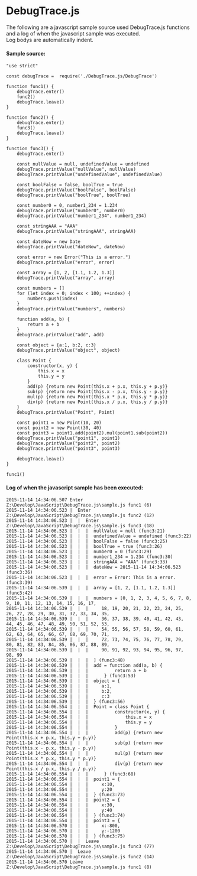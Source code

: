 DebugTrace.js
=========

The following are a javascript sample source used DebugTrace.js functions and a log of when the javascript sample was executed.  
Log bodys are automatically indent.

#### Sample source:

	"use strict"

	const debugTrace =  require('./DebugTrace.js/DebugTrace')

	function func1() {
		debugTrace.enter()
		func2()
		debugTrace.leave()
	}

	function func2() {
		debugTrace.enter()
		func3()
		debugTrace.leave()
	}

	function func3() {
		debugTrace.enter()

		const nullValue = null, undefinedValue = undefined
		debugTrace.printValue("nullValue", nullValue)
		debugTrace.printValue("undefinedValue", undefinedValue)

		const boolFalse = false, boolTrue = true
		debugTrace.printValue("boolFalse", boolFalse)
		debugTrace.printValue("boolTrue", boolTrue)

		const number0 = 0, number1_234 = 1.234
		debugTrace.printValue("number0", number0)
		debugTrace.printValue("number1_234", number1_234)

		const stringAAA = "AAA"
		debugTrace.printValue("stringAAA", stringAAA)

		const dateNow = new Date
		debugTrace.printValue("dateNow", dateNow)

		const error = new Error("This is a error.")
		debugTrace.printValue("error", error)

		const array = [1, 2, [1.1, 1.2, 1.3]]
		debugTrace.printValue("array", array)

		const numbers = []
		for (let index = 0; index < 100; ++index) {
			numbers.push(index)
		}
		debugTrace.printValue("numbers", numbers)

		function add(a, b) {
			return a + b
		}
		debugTrace.printValue("add", add)

		const object = {a:1, b:2, c:3}
		debugTrace.printValue("object", object)

		class Point {
			constructor(x, y) {
				this.x = x
				this.y = y
			}
			add(p) {return new Point(this.x + p.x, this.y + p.y)}
			sub(p) {return new Point(this.x - p.x, this.y - p.y)}
			mul(p) {return new Point(this.x * p.x, this.y * p.y)}
			div(p) {return new Point(this.x / p.x, this.y / p.y)}
		}
		debugTrace.printValue("Point", Point)

		const point1 = new Point(10, 20)
		const point2 = new Point(30, 40)
		const point3 = point1.add(point2).mul(point1.sub(point2))
		debugTrace.printValue("point1", point1)
		debugTrace.printValue("point2", point2)
		debugTrace.printValue("point3", point3)

		debugTrace.leave()
	}

	func1()


#### Log of when the javascript sample has been executed:

	2015-11-14 14:34:06.507 Enter Z:\Develop\JavaScript\DebugTrace.js\sample.js func1 (6)
	2015-11-14 14:34:06.523 |  Enter Z:\Develop\JavaScript\DebugTrace.js\sample.js func2 (12)
	2015-11-14 14:34:06.523 |  |  Enter Z:\Develop\JavaScript\DebugTrace.js\sample.js func3 (18)
	2015-11-14 14:34:06.523 |  |  |  nullValue = null (func3:21)
	2015-11-14 14:34:06.523 |  |  |  undefinedValue = undefined (func3:22)
	2015-11-14 14:34:06.523 |  |  |  boolFalse = false (func3:25)
	2015-11-14 14:34:06.523 |  |  |  boolTrue = true (func3:26)
	2015-11-14 14:34:06.523 |  |  |  number0 = 0 (func3:29)
	2015-11-14 14:34:06.523 |  |  |  number1_234 = 1.234 (func3:30)
	2015-11-14 14:34:06.523 |  |  |  stringAAA = "AAA" (func3:33)
	2015-11-14 14:34:06.523 |  |  |  dateNow = 2015-11-14 14:34:06.523 (func3:36)
	2015-11-14 14:34:06.523 |  |  |  error = Error: This is a error. (func3:39)
	2015-11-14 14:34:06.539 |  |  |  array = [1, 2, [1.1, 1.2, 1.3]] (func3:42)
	2015-11-14 14:34:06.539 |  |  |  numbers = [0, 1, 2, 3, 4, 5, 6, 7, 8, 9, 10, 11, 12, 13, 14, 15, 16, 17,
	2015-11-14 14:34:06.539 |  |  |     18, 19, 20, 21, 22, 23, 24, 25, 26, 27, 28, 29, 30, 31, 32, 33, 34, 35,
	2015-11-14 14:34:06.539 |  |  |     36, 37, 38, 39, 40, 41, 42, 43, 44, 45, 46, 47, 48, 49, 50, 51, 52, 53,
	2015-11-14 14:34:06.539 |  |  |     54, 55, 56, 57, 58, 59, 60, 61, 62, 63, 64, 65, 66, 67, 68, 69, 70, 71,
	2015-11-14 14:34:06.539 |  |  |     72, 73, 74, 75, 76, 77, 78, 79, 80, 81, 82, 83, 84, 85, 86, 87, 88, 89,
	2015-11-14 14:34:06.539 |  |  |     90, 91, 92, 93, 94, 95, 96, 97, 98, 99
	2015-11-14 14:34:06.539 |  |  |  ] (func3:48)
	2015-11-14 14:34:06.539 |  |  |  add = function add(a, b) {
	2015-11-14 14:34:06.539 |  |  |          return a + b
	2015-11-14 14:34:06.539 |  |  |      } (func3:53)
	2015-11-14 14:34:06.539 |  |  |  object = {
	2015-11-14 14:34:06.539 |  |  |     a:1,
	2015-11-14 14:34:06.539 |  |  |     b:2,
	2015-11-14 14:34:06.539 |  |  |     c:3
	2015-11-14 14:34:06.539 |  |  |  } (func3:56)
	2015-11-14 14:34:06.554 |  |  |  Point = class Point {
	2015-11-14 14:34:06.554 |  |  |          constructor(x, y) {
	2015-11-14 14:34:06.554 |  |  |              this.x = x
	2015-11-14 14:34:06.554 |  |  |              this.y = y
	2015-11-14 14:34:06.554 |  |  |          }
	2015-11-14 14:34:06.554 |  |  |          add(p) {return new Point(this.x + p.x, this.y + p.y)}
	2015-11-14 14:34:06.554 |  |  |          sub(p) {return new Point(this.x - p.x, this.y - p.y)}
	2015-11-14 14:34:06.554 |  |  |          mul(p) {return new Point(this.x * p.x, this.y * p.y)}
	2015-11-14 14:34:06.554 |  |  |          div(p) {return new Point(this.x / p.x, this.y / p.y)}
	2015-11-14 14:34:06.554 |  |  |      } (func3:68)
	2015-11-14 14:34:06.554 |  |  |  point1 = {
	2015-11-14 14:34:06.554 |  |  |     x:10,
	2015-11-14 14:34:06.554 |  |  |     y:20
	2015-11-14 14:34:06.554 |  |  |  } (func3:73)
	2015-11-14 14:34:06.554 |  |  |  point2 = {
	2015-11-14 14:34:06.554 |  |  |     x:30,
	2015-11-14 14:34:06.554 |  |  |     y:40
	2015-11-14 14:34:06.554 |  |  |  } (func3:74)
	2015-11-14 14:34:06.554 |  |  |  point3 = {
	2015-11-14 14:34:06.570 |  |  |     x:-800,
	2015-11-14 14:34:06.570 |  |  |     y:-1200
	2015-11-14 14:34:06.570 |  |  |  } (func3:75)
	2015-11-14 14:34:06.570 |  |  Leave Z:\Develop\JavaScript\DebugTrace.js\sample.js func3 (77)
	2015-11-14 14:34:06.570 |  Leave Z:\Develop\JavaScript\DebugTrace.js\sample.js func2 (14)
	2015-11-14 14:34:06.570 Leave Z:\Develop\JavaScript\DebugTrace.js\sample.js func1 (8)
